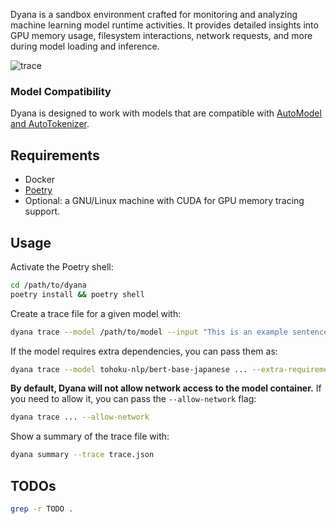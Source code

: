 Dyana is a sandbox environment crafted for monitoring and analyzing machine learning model runtime activities. It provides detailed insights into GPU memory usage, filesystem interactions, network requests, and more during model loading and inference.

<img alt="trace" src="https://github.com/dreadnode/dyana/blob/main/example-traces/llama-3.2-1b-linux.png?raw=true"/>

### Model Compatibility

Dyana is designed to work with models that are compatible with [AutoModel and AutoTokenizer](https://huggingface.co/transformers/v3.0.2/model_doc/auto.html).

## Requirements

* Docker
* [Poetry](https://python-poetry.org/)
* Optional: a GNU/Linux machine with CUDA for GPU memory tracing support.

## Usage

Activate the Poetry shell:

```bash
cd /path/to/dyana
poetry install && poetry shell
```

Create a trace file for a given model with:

```bash
dyana trace --model /path/to/model --input "This is an example sentence." --output trace.json
```

If the model requires extra dependencies, you can pass them as:

```bash
dyana trace --model tohoku-nlp/bert-base-japanese ... --extra-requirements "protobuf fugashi ipadic"
```

**By default, Dyana will not allow network access to the model container.** If you need to allow it, you can pass the `--allow-network` flag:

```bash
dyana trace ... --allow-network
```

Show a summary of the trace file with:

```bash
dyana summary --trace trace.json
```

## TODOs

```bash
grep -r TODO .
```